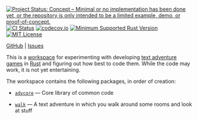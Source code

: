[![Project Status: Concept – Minimal or no implementation has been done yet, or the repository is only intended to be a limited example, demo, or proof-of-concept.](https://www.repostatus.org/badges/latest/concept.svg)](https://www.repostatus.org/#concept)
[![CI Status](https://github.com/jwodder/advlab/actions/workflows/test.yml/badge.svg)](https://github.com/jwodder/advlab/actions/workflows/test.yml)
[![codecov.io](https://codecov.io/gh/jwodder/advlab/branch/main/graph/badge.svg)](https://codecov.io/gh/jwodder/advlab)
[![Minimum Supported Rust Version](https://img.shields.io/badge/MSRV-1.82-orange)](https://www.rust-lang.org)
[![MIT License](https://img.shields.io/github/license/jwodder/advlab.svg)](https://opensource.org/licenses/MIT)

[GitHub](https://github.com/jwodder/advlab) | [Issues](https://github.com/jwodder/advlab/issues)

This is a [workspace][] for experimenting with developing [text adventure
games][txtadv] in [Rust][] and figuring out how best to code them.  While the
code may work, it is not yet entertaining.

The workspace contains the following packages, in order of creation:

- [`advcore`][] — Core library of common code

- [`walk`][] — A text adventure in which you walk around some rooms and look at
  stuff

[workspace]: https://doc.rust-lang.org/cargo/reference/workspaces.html
[txtadv]: https://en.wikipedia.org/wiki/Text_adventure
[Rust]: https://rust-lang.org
[`advcore`]: https://github.com/jwodder/advlab/tree/main/crates/advcore
[`walk`]: https://github.com/jwodder/advlab/tree/main/crates/walk
